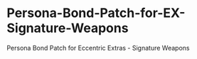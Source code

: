 # Persona-Bond-Patch-for-EX-Signature-Weapons
Persona Bond Patch for Eccentric Extras - Signature Weapons
